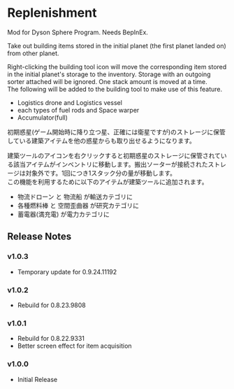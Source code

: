 # Replenishment 

Mod for Dyson Sphere Program. Needs BepInEx.

Take out building items stored in the initial planet (the first planet landed on) from other planet.  

Right-clicking the building tool icon will move the corresponding item stored in the initial planet's storage to the inventory. Storage with an outgoing sorter attached will be ignored. One stack amount is moved at a time.  
The following will be added to the building tool to make use of this feature. 
- Logistics drone and Logistics vessel
- each types of fuel rods and Space warper
- Accumulator(full)

初期惑星(ゲーム開始時に降り立つ星、正確には衛星ですが)のストレージに保管している建築アイテムを他の惑星からも取り出せるようになります。  

建築ツールのアイコンを右クリックすると初期惑星のストレージに保管されている該当アイテムがインベントリに移動します。搬出ソーターが接続されたストレージは対象外です。1回につき1スタック分の量が移動します。  
この機能を利用するために以下のアイテムが建築ツールに追加されます。
- 物流ドローン と 物流船 が輸送カテゴリに
- 各種燃料棒 と 空間歪曲器 が研究カテゴリに
- 蓄電器(満充電) が電力カテゴリに


## Release Notes

### v1.0.3

- Temporary update for 0.9.24.11192

### v1.0.2

- Rebuild for 0.8.23.9808

### v1.0.1

- Rebuild for 0.8.22.9331
- Better screen effect for item acquisition

### v1.0.0

- Initial Release


